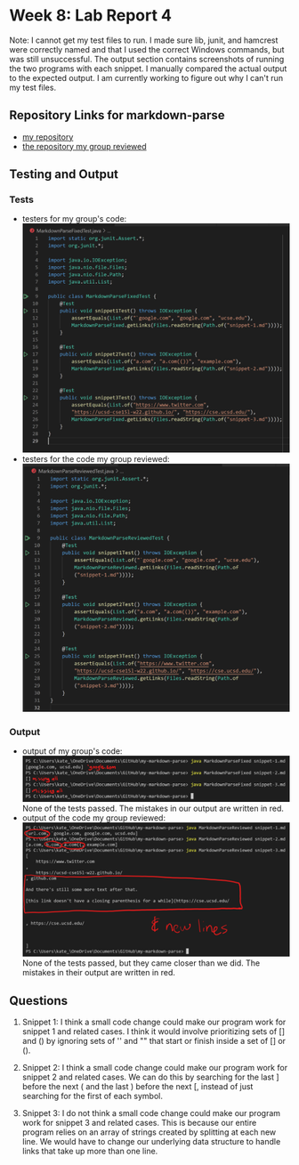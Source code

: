 # Week 8: Lab Report 4  
Note: I cannot get my test files to run. I made sure lib, junit, and hamcrest were correctly named and that I used the correct Windows commands, but was still unsuccessful. The output section contains screenshots of running the two programs with each snippet. I manually compared the actual output to the expected output. I am currently working to figure out why I can't run my test files.  
## Repository Links for markdown-parse  
- [my repository](https://github.com/kate-romero/my-markdown-parse)  
- [the repository my group reviewed](https://github.com/Stocktocon/markdown-parse)  
## Testing and Output
### Tests
- testers for my group's code:  
![myTests](myTests.png)  
- testers for the code my group reviewed:  
![yourTests](yourTests.png)  
### Output
- output of my group's code:  
![myResults](myResults.png)  
None of the tests passed. The mistakes in our output are written in red.  
- output of the code my group reviewed:
![yourResults](yourResults.png)  
None of the tests passed, but they came closer than we did. The mistakes in their output are written in red.  
## Questions
1) Snippet 1: I think a small code change could make our program work for snippet 1 and related cases. I think it would involve prioritizing sets of [] and () by ignoring sets of '' and "" that start or finish inside a set of [] or ().  
  
2) Snippet 2: I think a small code change could make our program work for snippet 2 and related cases. We can do this by searching for the last ] before the next ( and the last ) before the next [, instead of just searching for the first of each symbol.  
  
3) Snippet 3: I do not think a small code change could make our program work for snippet 3 and related cases. This is because our entire program relies on an array of strings created by splitting at each new line. We would have to change our underlying data structure to handle links that take up more than one line.